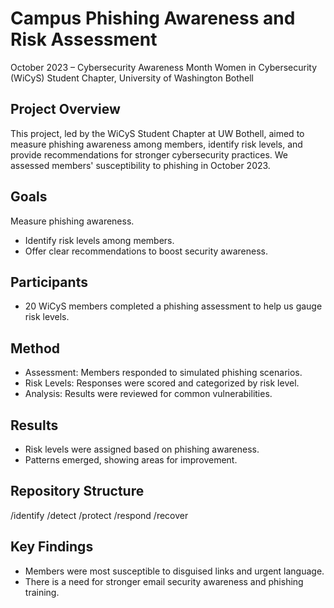 # Campus Phishing Awareness and Risk Assessment
October 2023 – Cybersecurity Awareness Month
Women in Cybersecurity (WiCyS) Student Chapter, University of Washington Bothell

## Project Overview
This project, led by the WiCyS Student Chapter at UW Bothell, aimed to measure phishing awareness among members, identify risk levels, and provide recommendations for stronger cybersecurity practices. We assessed members' susceptibility to phishing in October 2023.

## Goals
Measure phishing awareness.
  - Identify risk levels among members.
  - Offer clear recommendations to boost security awareness.

## Participants
  - 20 WiCyS members completed a phishing assessment to help us gauge risk levels.

## Method
  - Assessment: Members responded to simulated phishing scenarios.
  - Risk Levels: Responses were scored and categorized by risk level.
  - Analysis: Results were reviewed for common vulnerabilities.

## Results
  - Risk levels were assigned based on phishing awareness.
  - Patterns emerged, showing areas for improvement.

## Repository Structure
/identify
/detect
/protect
/respond
/recover

## Key Findings
  - Members were most susceptible to disguised links and urgent language.
  - There is a need for stronger email security awareness and phishing training.
